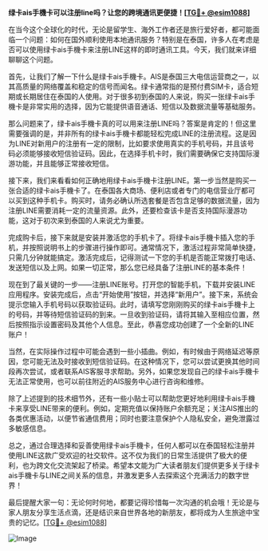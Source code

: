 **绿卡ais手機卡可以注册line吗？让您的跨境通讯更便捷！[[TG💪+ @esim1088](https://t.me/s/esim1088)]**

在当今这个全球化的时代，无论是留学生、海外工作者还是旅行爱好者，都可能面临一个问题：如何在国外顺利使用本地通讯服务？特别是在泰国，许多人在考虑是否可以使用绿卡ais手機卡来注册LINE这样的即时通讯工具。今天，我们就来详细聊聊这个问题。

首先，让我们了解一下什么是绿卡ais手機卡。AIS是泰国三大电信运营商之一，以其高质量的网络覆盖和稳定的信号而闻名。绿卡通常指的是预付费SIM卡，适合短期或长期居住在泰国的人使用。对于很多初到泰国的人来说，购买一张绿卡ais手機卡是非常实用的选择，因为它能提供语音通话、短信以及数据流量等基础服务。

那么问题来了，绿卡ais手機卡真的可以用来注册LINE吗？答案是肯定的！但这里需要强调的是，并非所有的绿卡ais手機卡都能轻松完成LINE的注册流程。这是因为LINE对新用户的注册有一定的限制，比如要求使用真实的手机号码，并且该号码必须能够接收短信验证码。因此，在选择手机卡时，我们需要确保它支持国际漫游功能，并且能够正常接收短信。

接下来，我们来看看如何正确地用绿卡ais手機卡注册LINE。第一步当然是购买一张合适的绿卡ais手機卡了。在泰国各大商场、便利店或者专门的电信营业厅都可以买到这种手机卡。购买时，请务必确认所选套餐是否包含足够的数据流量，因为注册LINE需要消耗一定的流量资源。此外，还要检查该卡是否支持国际漫游功能，这对于初次来到泰国的人来说尤为重要。

完成购卡后，接下来就是安装并激活您的手机卡了。将绿卡ais手機卡插入您的手机，并按照说明书上的步骤进行操作即可。通常情况下，激活过程非常简单快捷，只需几分钟就能搞定。激活完成后，记得测试一下您的手机是否能正常拨打电话、发送短信以及上网。如果一切正常，那么您已经具备了注册LINE的基本条件！

现在到了最关键的一步——注册LINE账号。打开您的智能手机，下载并安装LINE应用程序。安装完成后，点击“开始使用”按钮，并选择“新用户”。接下来，系统会提示您输入手机号码以获取验证码。此时，请填写您刚刚购买的绿卡ais手機卡上的号码，并等待短信验证码的到来。一旦收到验证码，请将其输入至相应位置，然后按照指示设置密码及其他个人信息。至此，恭喜您成功创建了一个全新的LINE账户！

当然，在实际操作过程中可能会遇到一些小插曲。例如，有时候由于网络延迟等原因，您可能无法及时接收到短信验证码。在这种情况下，您可以尝试更换其他时间段再次尝试，或者联系AIS客服寻求帮助。另外，如果您发现自己的绿卡ais手機卡无法正常使用，也可以前往附近的AIS服务中心进行咨询和维修。

除了上述提到的技术细节外，还有一些小贴士可以帮助您更好地利用绿卡ais手機卡来享受LINE带来的便利。例如，定期充值以保持账户余额充足；关注AIS推出的各类优惠活动，以便节省通信费用；同时也要注意保护个人隐私安全，避免泄露过多敏感信息。

总之，通过合理选择和妥善使用绿卡ais手機卡，任何人都可以在泰国轻松注册并使用LINE这款广受欢迎的社交软件。这不仅为我们的日常生活提供了极大的便利，也为跨文化交流架起了桥梁。希望本文能为广大读者朋友们提供更多关于绿卡ais手機卡与LINE之间关系的信息，并激发更多人去探索这个充满活力的数字世界！

最后提醒大家一句：无论何时何地，都要记得珍惜每一次沟通的机会哦！无论是与家人朋友分享生活点滴，还是结识来自世界各地的新朋友，都将成为人生旅途中宝贵的记忆。[[TG💪+ @esim1088](https://t.me/s/esim1088)] 

![Image](https://i.postimg.cc/4NQfJmqS/Snipaste-2025-05-13-00-14-12.png)